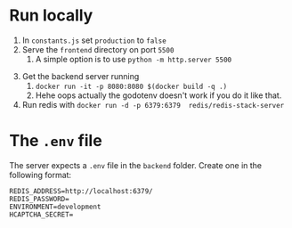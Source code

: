 # Run locally
1. In `constants.js` set `production` to `false`
2. Serve the `frontend` directory on port `5500`
    1. A simple option is to use `python -m http.server 5500`
<!-- TODO update this to be rust-specific -->
3. Get the backend server running
    1. `docker run -it -p 8080:8080 $(docker build -q .)`
    2. Hehe oops actually the godotenv doesn't work if you do it like that.
4. Run redis with `docker run -d -p 6379:6379  redis/redis-stack-server`


# The `.env` file
The server expects a `.env` file in the `backend` folder. Create one in the following format:

```
REDIS_ADDRESS=http://localhost:6379/
REDIS_PASSWORD=
ENVIRONMENT=development
HCAPTCHA_SECRET=
```